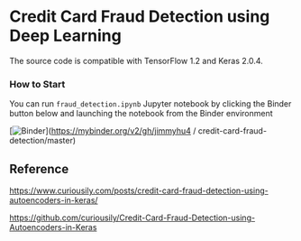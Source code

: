 # Credit Card Fraud Detection using Deep Learning

The source code is compatible with TensorFlow 1.2 and Keras 2.0.4.

### How to Start

You can run `fraud_detection.ipynb` Jupyter notebook by clicking the Binder button below and launching the notebook from the Binder environment

[![Binder](https://mybinder.org/badge_logo.svg)](https://mybinder.org/v2/gh/jimmyhu4 / credit-card-fraud-detection/master)


## Reference

https://www.curiousily.com/posts/credit-card-fraud-detection-using-autoencoders-in-keras/

https://github.com/curiousily/Credit-Card-Fraud-Detection-using-Autoencoders-in-Keras
